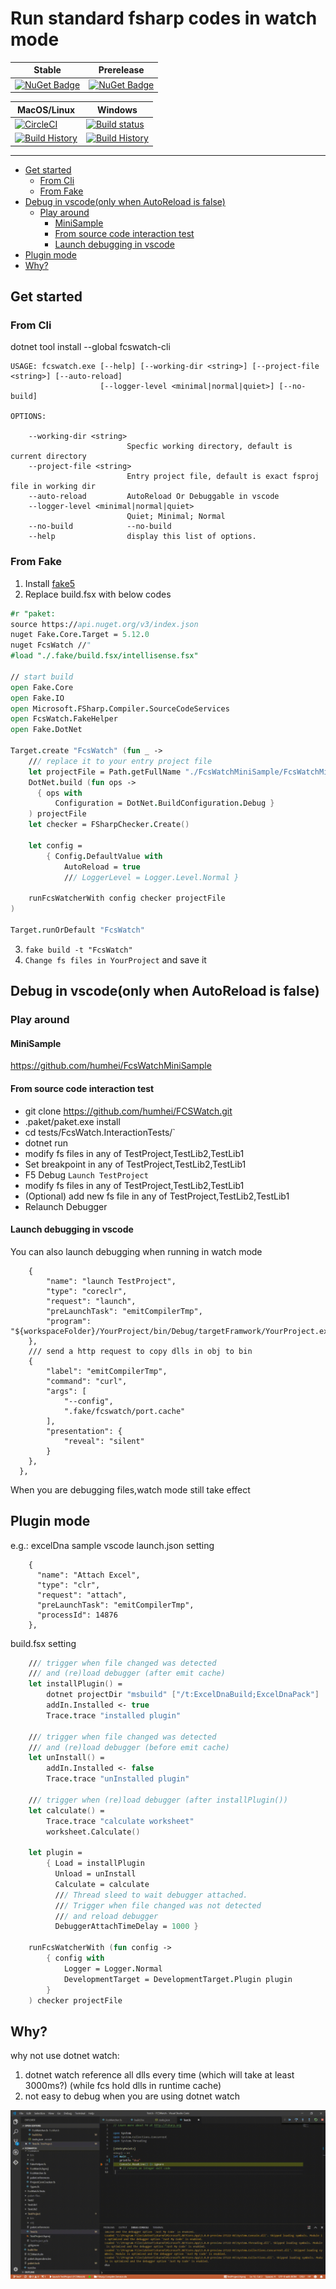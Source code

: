 # Run standard fsharp codes in watch mode

Stable | Prerelease
--- | ---
[![NuGet Badge](https://buildstats.info/nuget/FCSWatch)](https://www.nuget.org/packages/FCSWatch/) | [![NuGet Badge](https://buildstats.info/nuget/FCSWatch?includePreReleases=true)](https://www.nuget.org/packages/FCSWatch/)


MacOS/Linux | Windows
--- | ---
[![CircleCI](https://circleci.com/gh/humhei/FCSWatch.svg?style=svg)](https://circleci.com/gh/humhei/FCSWatch) | [![Build status](https://ci.appveyor.com/api/projects/status/0qnls95ohaytucsi?svg=true)](https://ci.appveyor.com/project/ts2fable-imports/FCSWatch)
[![Build History](https://buildstats.info/circleci/chart/humhei/FCSWatch)](https://circleci.com/gh/humhei/FCSWatch) | [![Build History](https://buildstats.info/appveyor/chart/ts2fable-imports/FCSWatch)](https://ci.appveyor.com/project/ts2fable-imports/FCSWatch)


---


  * [Get started](#get-started)
    + [From Cli](#from-cli)
    + [From Fake](#from-fake)
  * [Debug in vscode(only when AutoReload is false)](#debug-in-vscode-only-when-autoreload-is-false-)
    + [Play around](#play-around)
      - [MiniSample](#minisample)
      - [From source code interaction test](#from-source-code-interaction-test)
      - [Launch debugging in vscode](#launch-debugging-in-vscode)
  * [Plugin mode](#plugin-mode)
  * [Why?](#why-)


## Get started
### From Cli

dotnet tool install --global fcswatch-cli

```
USAGE: fcswatch.exe [--help] [--working-dir <string>] [--project-file <string>] [--auto-reload]
                    [--logger-level <minimal|normal|quiet>] [--no-build]

OPTIONS:

    --working-dir <string>
                          Specfic working directory, default is current directory
    --project-file <string>
                          Entry project file, default is exact fsproj file in working dir
    --auto-reload         AutoReload Or Debuggable in vscode
    --logger-level <minimal|normal|quiet>
                          Quiet; Minimal; Normal
    --no-build            --no-build
    --help                display this list of options.
```

### From Fake
1. Install [fake5](https://fake.build/fake-gettingstarted.html)
2. Replace build.fsx with below codes
```fsharp
#r "paket:
source https://api.nuget.org/v3/index.json
nuget Fake.Core.Target = 5.12.0
nuget FcsWatch //"
#load "./.fake/build.fsx/intellisense.fsx"

// start build
open Fake.Core
open Fake.IO
open Microsoft.FSharp.Compiler.SourceCodeServices
open FcsWatch.FakeHelper
open Fake.DotNet

Target.create "FcsWatch" (fun _ ->
    /// replace it to your entry project file
    let projectFile = Path.getFullName "./FcsWatchMiniSample/FcsWatchMiniSample.fsproj"
    DotNet.build (fun ops ->
      { ops with
          Configuration = DotNet.BuildConfiguration.Debug }
    ) projectFile
    let checker = FSharpChecker.Create()

    let config =
        { Config.DefaultValue with
            AutoReload = true
            /// LoggerLevel = Logger.Level.Normal }

    runFcsWatcherWith config checker projectFile
)

Target.runOrDefault "FcsWatch"

```
3. `fake build -t "FcsWatch"`
4. `Change fs files in YourProject` and save it

## Debug in vscode(only when AutoReload is false)

### Play around

#### MiniSample
https://github.com/humhei/FcsWatchMiniSample

#### From source code interaction test

* git clone https://github.com/humhei/FCSWatch.git
* .paket/paket.exe install
* cd tests/FcsWatch.InteractionTests/`
* dotnet run
* modify fs files in any of TestProject,TestLib2,TestLib1
* Set breakpoint in any of TestProject,TestLib2,TestLib1
* F5 Debug `Launch TestProject`
* modify fs files in any of TestProject,TestLib2,TestLib1
* (Optional) add new fs file in any of TestProject,TestLib2,TestLib1
* Relaunch Debugger

#### Launch debugging in vscode
You can also launch debugging when running in watch mode
```
    {
        "name": "launch TestProject",
        "type": "coreclr",
        "request": "launch",
        "preLaunchTask": "emitCompilerTmp",
        "program": "${workspaceFolder}/YourProject/bin/Debug/targetFramwork/YourProject.exe",
    },
    /// send a http request to copy dlls in obj to bin
    {
        "label": "emitCompilerTmp",
        "command": "curl",
        "args": [
            "--config",
            ".fake/fcswatch/port.cache"
        ],
        "presentation": {
            "reveal": "silent"
        }
    },
  },
```

When you are debugging files,watch mode still take effect


## Plugin mode
e.g.: excelDna sample
vscode launch.json setting
```
    {
      "name": "Attach Excel",
      "type": "clr",
      "request": "attach",
      "preLaunchTask": "emitCompilerTmp",
      "processId": 14876
    },
```

build.fsx setting
```fsharp
    /// trigger when file changed was detected
    /// and (re)load debugger (after emit cache)
    let installPlugin() =
        dotnet projectDir "msbuild" ["/t:ExcelDnaBuild;ExcelDnaPack"]
        addIn.Installed <- true
        Trace.trace "installed plugin"

    /// trigger when file changed was detected
    /// and (re)load debugger (before emit cache)
    let unInstall() =
        addIn.Installed <- false
        Trace.trace "unInstalled plugin"

    /// trigger when (re)load debugger (after installPlugin())
    let calculate() =
        Trace.trace "calculate worksheet"
        worksheet.Calculate()

    let plugin =
        { Load = installPlugin
          Unload = unInstall
          Calculate = calculate
          /// Thread sleed to wait debugger attached.
          /// Trigger when file changed was not detected
          /// and reload debugger
          DebuggerAttachTimeDelay = 1000 }

    runFcsWatcherWith (fun config ->
        { config with
            Logger = Logger.Normal
            DevelopmentTarget = DevelopmentTarget.Plugin plugin
        }
    ) checker projectFile

```

## Why?
why not use dotnet watch:
1. dotnet watch reference all dlls every time (which will take at least 3000ms?) (while fcs hold dlls in runtime cache)
2. not easy to debug when you are using dotnet watch


![](https://github.com/humhei/Resources/blob/Resources/TestfsFCSWatchVisualStud.gif)

